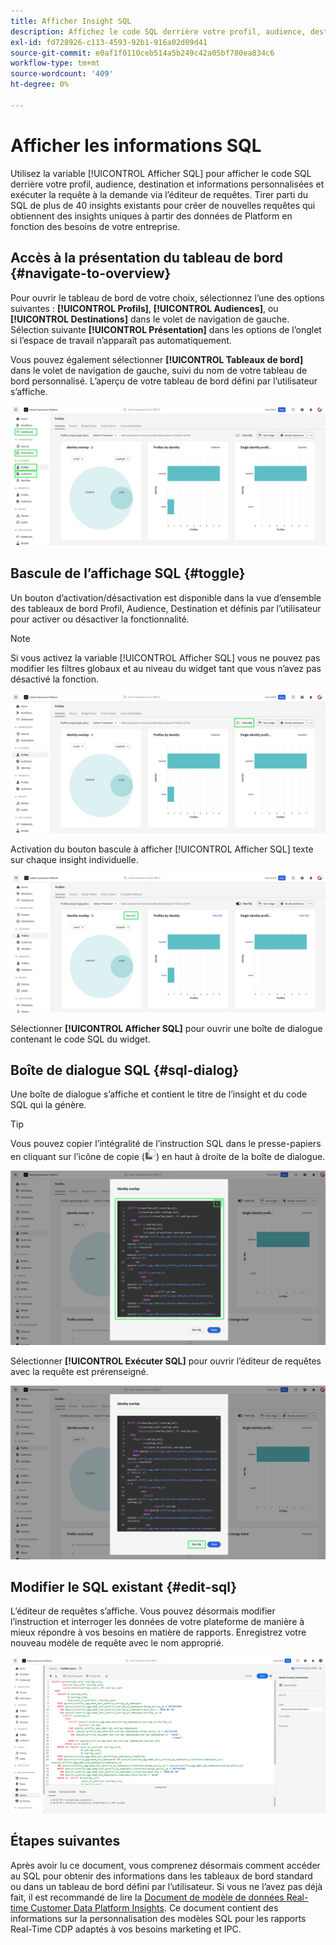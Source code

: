 ```yaml
---
title: Afficher Insight SQL
description: Affichez le code SQL derrière votre profil, audience, destination et informations personnalisées et exécutez la requête à la demande via Query Editor.
exl-id: fd728926-c113-4593-92b1-916a02d09d41
source-git-commit: e0af1f0110ceb514a5b249c42a05bf780ea834c6
workflow-type: tm+mt
source-wordcount: '409'
ht-degree: 0%

---
```


# Afficher les informations SQL

Utilisez la variable [!UICONTROL Afficher SQL] pour afficher le code SQL derrière votre profil, audience, destination et informations personnalisées et exécuter la requête à la demande via l’éditeur de requêtes. Tirer parti du SQL de plus de 40 insights existants pour créer de nouvelles requêtes qui obtiennent des insights uniques à partir des données de Platform en fonction des besoins de votre entreprise.

## Accès à la présentation du tableau de bord {#navigate-to-overview}

Pour ouvrir le tableau de bord de votre choix, sélectionnez l’une des options suivantes : **[!UICONTROL Profils]**, **[!UICONTROL Audiences]**, ou **[!UICONTROL Destinations]** dans le volet de navigation de gauche. Sélection suivante **[!UICONTROL Présentation]** dans les options de l’onglet si l’espace de travail n’apparaît pas automatiquement.

Vous pouvez également sélectionner **[!UICONTROL Tableaux de bord]** dans le volet de navigation de gauche, suivi du nom de votre tableau de bord personnalisé. L’aperçu de votre tableau de bord défini par l’utilisateur s’affiche.

![L’interface utilisateur Experience Platform avec [!UICONTROL Profils], [!UICONTROL Audiences], [!UICONTROL Destinations], et [!UICONTROL Tableaux de bord] surlignée.](./images/view-sql/dashboard-navigation.png)

## Bascule de l’affichage SQL {#toggle}

Un bouton d’activation/désactivation est disponible dans la vue d’ensemble des tableaux de bord Profil, Audience, Destination et définis par l’utilisateur pour activer ou désactiver la fonctionnalité.

>[!NOTE]
>
>Si vous activez la variable [!UICONTROL Afficher SQL] vous ne pouvez pas modifier les filtres globaux et au niveau du widget tant que vous n’avez pas désactivé la fonction.

![La variable [!UICONTROL Afficher SQL] bascule en surbrillance.](./images/view-sql/view-sql-toggle.png)

Activation du bouton bascule à afficher [!UICONTROL Afficher SQL] texte sur chaque insight individuelle.

![Un aperçu avec [!UICONTROL Afficher SQL] surlignée.](./images/view-sql/insight-view-sql.png)

Sélectionner **[!UICONTROL Afficher SQL]** pour ouvrir une boîte de dialogue contenant le code SQL du widget.

## Boîte de dialogue SQL {#sql-dialog}

Une boîte de dialogue s’affiche et contient le titre de l’insight et du code SQL qui la génère.

>[!TIP]
>
>Vous pouvez copier l’intégralité de l’instruction SQL dans le presse-papiers en cliquant sur l’icône de copie (![Icône Copier.](./images/view-sql/copy-icon.png)) en haut à droite de la boîte de dialogue.

![Une boîte de dialogue d’informations avec l’instruction SQL mise en surbrillance.](./images/view-sql/sql-dialog.png)

Sélectionner **[!UICONTROL Exécuter SQL]** pour ouvrir l’éditeur de requêtes avec la requête est prérenseigné.

![Boîte de dialogue d’informations [!UICONTROL Exécuter SQL] surlignée.](./images/view-sql/run-sql.png)

## Modifier le SQL existant {#edit-sql}

L’éditeur de requêtes s’affiche. Vous pouvez désormais modifier l’instruction et interroger les données de votre plateforme de manière à mieux répondre à vos besoins en matière de rapports. Enregistrez votre nouveau modèle de requête avec le nom approprié.

![L’éditeur de requêtes avec le code SQL d’informations sélectionné est prérempli.](./images/view-sql/edit-sql.png)

## Étapes suivantes

Après avoir lu ce document, vous comprenez désormais comment accéder au SQL pour obtenir des informations dans les tableaux de bord standard ou dans un tableau de bord défini par l’utilisateur. Si vous ne l’avez pas déjà fait, il est recommandé de lire la [Document de modèle de données Real-time Customer Data Platform Insights](./data-models/cdp-insights-data-model-b2c.md). Ce document contient des informations sur la personnalisation des modèles SQL pour les rapports Real-Time CDP adaptés à vos besoins marketing et IPC.

